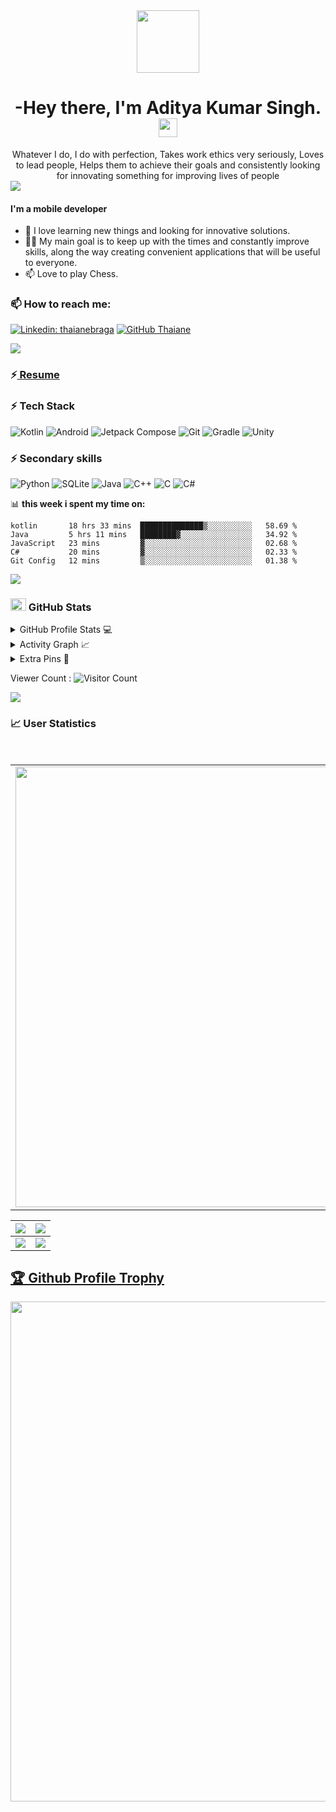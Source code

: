 <div id="header" align="center">

<img src="./github.gif" width="100"/>

<h1 align="center">-Hey there, I'm Aditya Kumar Singh. <img src="https://raw.githubusercontent.com/aemmadi/aemmadi/master/wave.gif" width="30px"></h1>
Whatever I do, I do with perfection, Takes work ethics very seriously, Loves to lead people, Helps them to achieve their goals and consistently looking for innovating something for improving lives of people

</div>

<img src="https://user-images.githubusercontent.com/73097560/115834477-dbab4500-a447-11eb-908a-139a6edaec5c.gif">

#### I'm a mobile developer

- 🔭 I love learning new things and looking for innovative solutions. 
- 👨‍💻 My main goal is to keep up with the times and constantly improve skills, along the way creating convenient applications that will be useful to everyone.
- 📫 Love to play Chess.

### 📫 How to reach me:
[![Linkedin: thaianebraga](https://img.shields.io/badge/-adityakumarsingh-blue?style=flat-square&logo=Linkedin&logoColor=white&link=https://www.linkedin.com/in/aditya-kumar-singh-9980a51ba/)](https://www.linkedin.com/in/aditya-kumar-singh-9980a51ba/)
[![GitHub Thaiane](https://img.shields.io/github/followers/MrAdi149?label=follow&style=social)](https://github.com/MrAdi149)

<img src="https://user-images.githubusercontent.com/73097560/115834477-dbab4500-a447-11eb-908a-139a6edaec5c.gif">

### ⚡<a href="https://drive.google.com/file/d/1y1zyeNZbeseCaH4DNPnhVR1pq4tZT33Q/view?usp=sharing"> Resume</a>



### ⚡ Tech Stack

![Kotlin](https://img.shields.io/badge/kotlin-%237F52FF.svg?style=for-the-badge&logo=kotlin&logoColor=white)
![Android](https://img.shields.io/badge/Android-50f270?logo=android&logoColor=black&style=for-the-badge)
![Jetpack Compose](https://img.shields.io/static/v1?style=for-the-badge&message=Jetpack+Compose&color=4285F4&logo=Jetpack+Compose&logoColor=FFFFFF&label=)
![Git](https://img.shields.io/static/v1?style=for-the-badge&message=Git&color=F05032&logo=Git&logoColor=FFFFFF&label=)
![Gradle](https://img.shields.io/static/v1?style=for-the-badge&message=Gradle&color=02303A&logo=Gradle&logoColor=FFFFFF&label=)
![Unity](https://img.shields.io/badge/unity-%23000000.svg?style=for-the-badge&logo=unity&logoColor=white)



### ⚡ Secondary skills

![Python](https://img.shields.io/badge/python-3670A0?style=for-the-badge&logo=python&logoColor=ffdd54)
![SQLite](https://img.shields.io/static/v1?style=for-the-badge&message=SQLite&color=003B57&logo=SQLite&logoColor=FFFFFF&label=)
![Java](https://img.shields.io/static/v1?style=for-the-badge&message=Java&color=bd9117&logo=openjdk&logoColor=FFFFFF&label=)
![C++](https://img.shields.io/badge/c++-%2300599C.svg?style=for-the-badge&logo=c%2B%2B&logoColor=white)
![C](https://img.shields.io/badge/c-%2300599C.svg?style=for-the-badge&logo=c&logoColor=white)
![C#](https://img.shields.io/badge/c%23-%23239120.svg?style=for-the-badge&logo=csharp&logoColor=white)

📊 **this week i spent my time on:**


```text
kotlin       18 hrs 33 mins  ██████████████▒░░░░░░░░░░   58.69 %
Java         5 hrs 11 mins   ████████▓░░░░░░░░░░░░░░░░   34.92 %
JavaScript   23 mins         ▓░░░░░░░░░░░░░░░░░░░░░░░░   02.68 %
C#           20 mins         ▓░░░░░░░░░░░░░░░░░░░░░░░░   02.33 %
Git Config   12 mins         ▒░░░░░░░░░░░░░░░░░░░░░░░░   01.38 %
```




<img src="https://user-images.githubusercontent.com/73097560/115834477-dbab4500-a447-11eb-908a-139a6edaec5c.gif">



### <img src="https://media.giphy.com/media/cj87CxfRtrUifF3Ryk/giphy.gif" width="25px" height="20px"> GitHub Stats

<details>
  <summary>GitHub Profile Stats 💻</summary>
  <br/>
    <a href="https://github.com/anuraghazra/github-readme-stats"><img alt="MrAdi149's Github Stats" src="https://github-readme-stats.vercel.app/api/?username=MrAdi149&show_icons=true&count_private=true&theme=default&hide_border=true&bg_color=fff&title_color=00E676&icon_color=00E676" height="192px"/></a>
  <a href="https://github.com/anuraghazra/github-readme-stats"><img alt="MrAdi149's Top Languages" src="https://github-readme-stats.vercel.app/api/top-langs/?username=MrAdi149&langs_count=8&layout=compact&theme=default&hide_border=true&bg_color=fff&title_color=000&icon_color=000&hide=Jupyter%20Notebook,python" height="192px"/></a>
  <br/>
</details>

<details>
  <summary>Activity Graph 📈</summary>
  <br/>

[![Ashutosh's github activity graph](https://github-readme-activity-graph.vercel.app/graph?username=MrAdi149&bg_color=ffffff&color=000000&line=04e61b&point=403d3d&area=true&hide_border=true)](https://github.com/ashutosh00710/github-readme-activity-graph)

</details>


<details>
  <summary>Extra Pins 📌</summary>
  <br/>
  <a href="https://github.com/MrAdi149/Gita">
  <img align="center" src="https://github-readme-stats.vercel.app/api/pin/?username=MrAdi149&repo=Gita&theme=dracula" />
</a>
  <br/>
  <br/>
 
   <a href="https://github.com/MrAdi149/pdf-chatbot-app">
  <img align="center" src="https://github-readme-stats.vercel.app/api/pin/?username=MrAdi149&repo=pdf-chatbot-app&theme=dracula" />
</a>
  <br/>
  <br/>
 
   <a href="https://github.com/MrAdi149/GestureRecognizer">
  <img align="center" src="https://github-readme-stats.vercel.app/api/pin/?username=MrAdi149&repo=GestureRecognizer&theme=dracula" />
 </a>


   <br/>
  <br/>
 
   <a href="https://github.com/MrAdi149/AR-Indoor-Navigation">
  <img align="center" src="https://github-readme-stats.vercel.app/api/pin/?username=MrAdi149&repo=AR-Indoor-Navigation&theme=dracula" />
 </a>
 
</details>


Viewer Count :
![Visitor Count](https://profile-counter.glitch.me/{MrAdi149}/count.svg)


<img src="https://user-images.githubusercontent.com/73097560/115834477-dbab4500-a447-11eb-908a-139a6edaec5c.gif">



### 📈 User Statistics
<br>

<table>
  <tbody>
    <tr>
      <td>
        <a href="https://github-readme-streak-stats.herokuapp.com/?user=MrAdi149">
          <img width="705" src="https://github-readme-streak-stats.herokuapp.com/?user=MrAdi149&bg_color=30,e96443,904e95&title_color=fff&text_color=fff&theme=radical&hide_border=true">
        </a>
      </td>
    </tr>
  </tbody>
<table>
  <tbody>
    <tr>
      <th>
        <a href="https://github-profile-summary-cards.vercel.app/api/cards/repos-per-language?username=MrAdi149&">
          <img src="https://github-profile-summary-cards.vercel.app/api/cards/repos-per-language?username=MrAdi149&theme=dracula"/>
        </a>
      </th>
      <th>
        <a href="https://github-profile-summary-cards.vercel.app/api/cards/most-commit-language?username=MrAdi149&">
          <img src="https://github-profile-summary-cards.vercel.app/api/cards/most-commit-language?username=MrAdi149&theme=dracula"/>
        </a>
      </th>
    </tr>
  </tbody>
  <tbody>
    <tr>
      <td>
        <a href="https://github-profile-summary-cards.vercel.app/api/cards/stats?username=MrAdi149&">
          <img src="https://github-profile-summary-cards.vercel.app/api/cards/stats?username=MrAdi149&theme=dracula"/>
        </a>
      </td>
      <td>
        <a href="https://github-profile-summary-cards.vercel.app/api/cards/productive-time?username=MrAdi149&">
          <img src="https://github-profile-summary-cards.vercel.app/api/cards/productive-time?username=MrAdi149&theme=dracula"/>
        </a>
      </td>
    </tr>
  </tbody>
</table>

<a href="https://github.com/ryo-ma/github-profile-trophy"><h2>🏆 Github Profile Trophy</h2></a>
<a href="https://github.com/ryo-ma/github-profile-trophy">
  <img width=800 src="https://github-profile-trophy.vercel.app/?username=MrAdi149&column=10&theme=gruvbox&no-frame=true"/>
</a>
